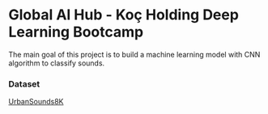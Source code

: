 # Global Al Hub - Koç Holding Deep Learning Bootcamp

The main goal of this project is to build a machine learning model with CNN algorithm to classify sounds.

### Dataset

[UrbanSounds8K](https://urbansounddataset.weebly.com/urbansound8k.html)

